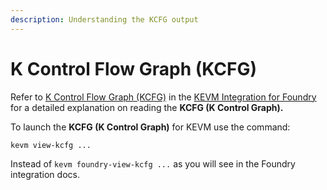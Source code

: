```yaml
---
description: Understanding the KCFG output
---
```


# K Control Flow Graph (KCFG)

Refer to [K Control Flow Graph (KCFG)](http://127.0.0.1:5000/s/T2KVb4tqbNdAsPxsEyPQ/guides/kevm-foundry-integration-example/k-control-flow-graph-kcfg "mention") in the [KEVM Integration for Foundry](http://127.0.0.1:5000/o/MwuC1PgHx91Qm96rVCnq/s/T2KVb4tqbNdAsPxsEyPQ/ "mention") for a detailed explanation on reading the **KCFG (K Control Graph).**

To launch the **KCFG (K Control Graph)** for KEVM use the command:&#x20;

```
kevm view-kcfg ...
```

Instead of `kevm foundry-view-kcfg ...` as you will see in the Foundry integration docs.
